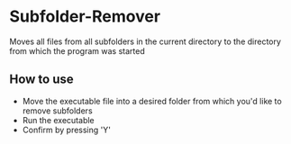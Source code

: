 # Subfolder-Remover
Moves all files from all subfolders in the current directory to the directory from which the program was started 

## How to use
- Move the executable file into a desired folder from which you'd like to remove subfolders
- Run the executable
- Confirm by pressing 'Y'
